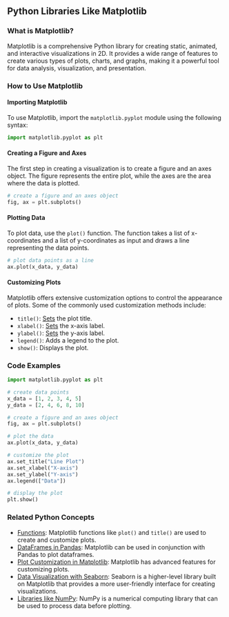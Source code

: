 ## Python Libraries Like Matplotlib

### What is Matplotlib?
Matplotlib is a comprehensive Python library for creating static, animated, and interactive visualizations in 2D. It provides a wide range of features to create various types of plots, charts, and graphs, making it a powerful tool for data analysis, visualization, and presentation.

### How to Use Matplotlib

#### Importing Matplotlib
To use Matplotlib, import the `matplotlib.pyplot` module using the following syntax:
```python
import matplotlib.pyplot as plt
```

#### Creating a Figure and Axes
The first step in creating a visualization is to create a figure and an axes object. The figure represents the entire plot, while the axes are the area where the data is plotted.
```python
# create a figure and an axes object
fig, ax = plt.subplots()
```

#### Plotting Data
To plot data, use the `plot()` function. The function takes a list of x-coordinates and a list of y-coordinates as input and draws a line representing the data points.
```python
# plot data points as a line
ax.plot(x_data, y_data)
```

#### Customizing Plots
Matplotlib offers extensive customization options to control the appearance of plots. Some of the commonly used customization methods include:

- `title()`: [Sets](./../Sets/) the plot title.
- `xlabel()`: [Sets](./../Sets/) the x-axis label.
- `ylabel()`: [Sets](./../Sets/) the y-axis label.
- `legend()`: Adds a legend to the plot.
- `show()`: Displays the plot.

### Code Examples

```python
import matplotlib.pyplot as plt

# create data points
x_data = [1, 2, 3, 4, 5]
y_data = [2, 4, 6, 8, 10]

# create a figure and an axes object
fig, ax = plt.subplots()

# plot the data
ax.plot(x_data, y_data)

# customize the plot
ax.set_title("Line Plot")
ax.set_xlabel("X-axis")
ax.set_ylabel("Y-axis")
ax.legend(["Data"])

# display the plot
plt.show()
```

### Related Python Concepts

- [Functions](./../Functions/): Matplotlib functions like `plot()` and `title()` are used to create and customize plots.
- [DataFrames in Pandas](./../DataFrames-in-Pandas/): Matplotlib can be used in conjunction with Pandas to plot dataframes.
- [Plot Customization in Matplotlib](./../Plot-Customization-in-Matplotlib/): Matplotlib has advanced features for customizing plots.
- [Data Visualization with Seaborn](./../Data-Visualization-with-Seaborn/): Seaborn is a higher-level library built on Matplotlib that provides a more user-friendly interface for creating visualizations.
- [Libraries like NumPy](./../Libraries-like-NumPy/): NumPy is a numerical computing library that can be used to process data before plotting.